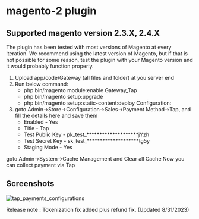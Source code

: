 # magento-2 plugin

## Supported magento version 2.3.X, 2.4.X 
The plugin has been tested with most versions of Magento at every iteration. We recommend using the latest version of Magento, but if that is not possible for some reason, test the plugin with your Magento version and it would probably function properly.


1. Upload app/code/Gateway (all files and folder) at you server end
2. Run below command:
	* php bin/magento module:enable Gateway_Tap
	* php bin/magento setup:upgrade
	* php bin/magento setup:static-content:deploy
Configuration:
1. goto Admin->Store->Configuration->Sales->Payment Method->Tap, and fill the details here and save them
	* Enabled - Yes
    * Title - Tap
	* Test Public Key - pk_test_********************jYzh
	* Test Secret Key - sk_test_********************tg5y
	* Staging Mode - Yes
	
goto Admin->System->Cache Management and Clear all Cache
Now you can collect payment via Tap

## Screenshots
 

![tap_payments_configurations](https://github.com/Tap-Payments/magento-plugin/assets/36191420/35cf3bc1-6283-4680-bc30-47c9e5c0673e)



Release note  : Tokenization fix added plus refund fix. (Updated 8/31/2023)
